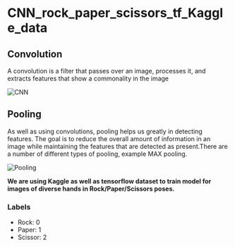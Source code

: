# CNN_rock_paper_scissors_tf_Kaggle_data

## Convolution
A convolution is a filter that passes over an image, processes it, and extracts features that show a commonality in the image

![CNN](https://codelabs.developers.google.com/codelabs/tensorflow-lab3-convolutions/img/fe75a23ae902b447.png)

## Pooling
As well as using convolutions, pooling helps us greatly in detecting features. The goal is to reduce the overall amount of information in an image while maintaining the features that are detected as present.There are a number of different types of pooling, example MAX pooling.

![Pooling](https://codelabs.developers.google.com/codelabs/tensorflow-lab3-convolutions/img/872758df0d3f864a.png)

**We are using Kaggle as well as tensorflow dataset to train model for images of diverse hands in Rock/Paper/Scissors poses.**
### Labels
* Rock: 0
* Paper: 1
* Scissor: 2
